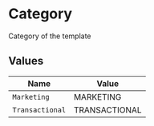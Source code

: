 # Category

Category of the template


## Values

| Name            | Value           |
| --------------- | --------------- |
| `Marketing`     | MARKETING       |
| `Transactional` | TRANSACTIONAL   |
